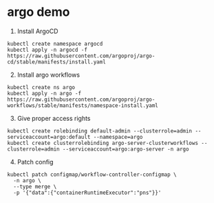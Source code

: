 # argo demo

1. Install ArgoCD

```
kubectl create namespace argocd
kubectl apply -n argocd -f https://raw.githubusercontent.com/argoproj/argo-cd/stable/manifests/install.yaml
```

2. Install argo workflows

```
kubectl create ns argo
kubectl apply -n argo -f https://raw.githubusercontent.com/argoproj/argo-workflows/stable/manifests/namespace-install.yaml
```

3. Give proper access rights 

```
kubectl create rolebinding default-admin --clusterrole=admin --serviceaccount=argo:default --namespace=argo
kubectl create clusterrolebinding argo-server-clusterworkflows --clusterrole=admin --serviceaccount=argo:argo-server -n argo
```

4. Patch config

```
kubectl patch configmap/workflow-controller-configmap \
  -n argo \
  --type merge \
  -p '{"data":{"containerRuntimeExecutor":"pns"}}'
```
